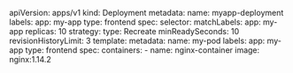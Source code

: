 apiVersion: apps/v1
kind: Deployment
metadata:
  name: myapp-deployment
  labels:
    app: my-app
    type: frontend
spec:
  selector:
    matchLabels:
      app: my-app
  replicas: 10
  strategy:
    type: Recreate 
  minReadySeconds: 10
  revisionHistoryLimit: 3
  template:
    metadata:
      name: my-pod
      labels:
        app: my-app
        type: frontend
    spec:
      containers:
        - name: nginx-container
          image: nginx:1.14.2
